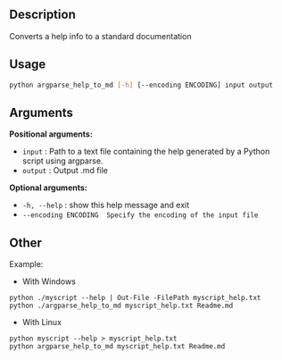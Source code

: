 ## Description
Converts a help info to a standard documentation



## Usage 
```bash
python argparse_help_to_md [-h] [--encoding ENCODING] input output
```

## Arguments
**Positional arguments:**
 * `input` : Path to a text file containing the help generated by a Python script using argparse.
 * `output` : Output .md file

**Optional arguments:**
 * `-h, --help` : show this help message and exit
 * `--encoding ENCODING  Specify the encoding of the input file`

## Other
Example:
 * With Windows

```
python ./myscript --help | Out-File -FilePath myscript_help.txt
python ./argparse_help_to_md myscript_help.txt Readme.md
```

 * With Linux
```
python myscript --help > myscript_help.txt
python argparse_help_to_md myscript_help.txt Readme.md
```
